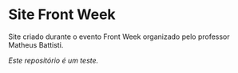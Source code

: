 # Site Front Week

Site criado durante o evento Front Week organizado pelo professor Matheus Battisti.

*Este repositório é um teste.*
